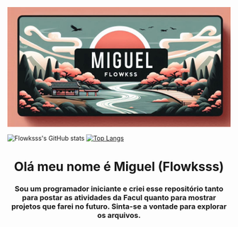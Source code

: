 <!--Banner do Flokinho-->
![Banner do perfil...](./bannernovo.png)

![Flowksss's GitHub stats](https://github-readme-stats.vercel.app/api?username=Flowksss&show_icons=true&theme=radical) [![Top Langs](https://github-readme-stats.vercel.app/api/top-langs/?username=flowksss&layout=donut-vertical)](https://github.com/Flowksss/github-readme-stats)


<h1 align="center">Olá meu nome é Miguel (Flowksss)</h1>
<h3 align="center">Sou um programador iniciante e criei esse repositório tanto para postar as atividades da Facul quanto para mostrar projetos que farei no futuro. Sinta-se a vontade para explorar os arquivos.</h3>
